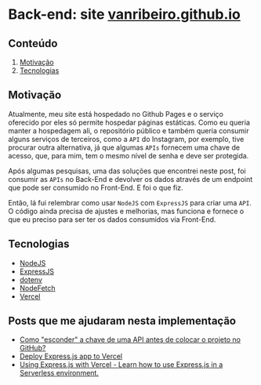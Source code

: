# Back-end: site [vanribeiro.github.io](https://vanribeiro.github.io/)

## Conteúdo
1. [Motivação](#motivação)
2. [Tecnologias](#tecnologias)

## Motivação
Atualmente, meu site está hospedado no Github Pages e o serviço oferecido por eles só permite hospedar páginas estáticas. Como eu queria manter a hospedagem ali, o repositório público e também queria consumir alguns serviços de terceiros, como a `API` do Instagram, por exemplo, tive procurar outra alternativa, já que algumas `APIs` fornecem uma chave de acesso, que, para mim, tem o mesmo nível de senha e deve ser protegida.

Após algumas pesquisas, uma das soluções que encontrei neste post, foi consumir as `APIs` no Back-End e devolver os dados através de um endpoint que pode ser consumido no Front-End. E foi o que fiz.

Então, lá fui relembrar como usar `NodeJS` com `ExpressJS` para criar uma `API`. O código ainda precisa de ajustes e melhorias, mas funciona e fornece o que eu preciso para ser ter os dados consumidos via Front-End.

## Tecnologias 

- [NodeJS](https://nodejs.org/en/)
- [ExpressJS](https://expressjs.com/pt-br/)
- [dotenv](https://www.npmjs.com/package/dotenv)
- [NodeFetch](https://www.npmjs.com/package/node-fetch)
- [Vercel](https://vercel.com/)

## Posts que me ajudaram nesta implementação

- [Como "esconder" a chave de uma API antes de colocar o projeto no GitHub?](https://pt.stackoverflow.com/questions/477756/como-esconder-a-chave-de-uma-api-antes-de-colocar-o-projeto-no-github)
- [Deploy Express.js app to Vercel ](https://dev.to/hte305/deploy-express-js-app-to-vercel-38jb)
- [Using Express.js with Vercel - Learn how to use Express.js in a Serverless environment.](https://vercel.com/guides/using-express-with-vercel)
